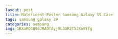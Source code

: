 ```yaml
---
layout: post
title: Maleficent Poster Samsung Galaxy S9 Case
tags: samsung galaxy s9
categories: samsung
img: 1BXaRQ4Q90JRAOfAyj9L3GR2T5JXo9Yfg
---
```

